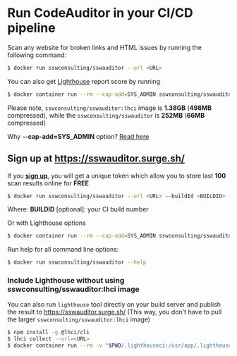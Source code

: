 # Run CodeAuditor in your CI/CD pipeline

Scan any website for broken links and HTML issues by running the following command:

```bash
$ docker run sswconsulting/sswauditor --url <URL>
```

You can also get [Lighthouse](https://developers.google.com/web/tools/lighthouse) report score by running

```bash
$ docker container run --rm --cap-add=SYS_ADMIN sswconsulting/sswauditor:lhci --url <URL> --lighthouse
```

Please note, `sswconsulting/sswauditor:lhci` image is **1.38GB** (**498MB** compressed), while the `sswconsulting/sswauditor` is **252MB** (**66MB** compressed)

Why **--cap-add=SYS_ADMIN** option? [Read here](https://github.com/GoogleChrome/lighthouse-ci/tree/master/docs/recipes/docker-client)

## Sign up at https://sswauditor.surge.sh/

If you [**sign up**](https://sswauditor.surge.sh/signup), you will get a unique token which allow you to store last **100** scan results online for **FREE**

```bash
$ docker run sswconsulting/sswauditor --url <URL> --buildId <BUILDID> --token <TOKEN>
```
Where: **BUILDID** [optional]: your CI build number

Or with Lighthouse options

```bash
$ docker container run --rm --cap-add=SYS_ADMIN sswconsulting/sswauditor:lhci --url <URL> --lighthouse --buildId <BUILDID> --token <TOKEN>
```

Run help for all command line options:

```bash
$ docker run sswconsulting/sswauditor --help
```

### Include Lighthouse without using sswconsulting/sswauditor:lhci image
You can also run `lighthouse` tool directly on your build server and publish the result to https://sswauditor.surge.sh/ (This way, you don't have to pull the larger `sswconsulting/sswauditor:lhci` image)

```bash
$ npm install -g @lhci/cli
$ lhci collect --url=<URL>
$ docker container run --rm -v "$PWD/.lighthouseci:/usr/app/.lighthouseci" sswconsulting/sswauditor --url https://azuregems.io --lighthouse --token <TOKEN>
```
